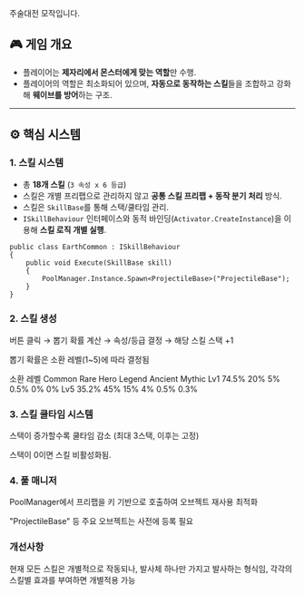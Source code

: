 주술대전 모작입니다.

## 🎮 게임 개요

- 플레이어는 **제자리에서 몬스터에게 맞는 역할**만 수행.
- 플레이어의 역할은 최소화되어 있으며, **자동으로 동작하는 스킬**들을 조합하고 강화해 **웨이브를 방어**하는 구조.

---

## ⚙️ 핵심 시스템

### 1. 스킬 시스템
- 총 **18개 스킬** (`3 속성 x 6 등급`)
- 스킬은 개별 프리팹으로 관리하지 않고 **공통 스킬 프리팹 + 동작 분기 처리** 방식.
- 스킬은 `SkillBase`를 통해 스택/쿨타임 관리.
- `ISkillBehaviour` 인터페이스와 동적 바인딩(`Activator.CreateInstance`)을 이용해 **스킬 로직 개별 실행**.

```
public class EarthCommon : ISkillBehaviour
{
    public void Execute(SkillBase skill)
    {
        PoolManager.Instance.Spawn<ProjectileBase>("ProjectileBase");
    }
}
```

### 2. 스킬 생성
버튼 클릭 → 뽑기 확률 계산 → 속성/등급 결정 → 해당 스킬 스택 +1

뽑기 확률은 소환 레벨(1~5)에 따라 결정됨

소환 레벨	Common	Rare	Hero	Legend	Ancient	Mythic
Lv1	74.5%	20%	5%	0.5%	0%	0%
Lv5	35.2%	45%	15%	4%	0.5%	0.3%

### 3. 스킬 쿨타임 시스템
스택이 증가할수록 쿨타임 감소 (최대 3스택, 이후는 고정)

스택이 0이면 스킬 비활성화됨.

### 4. 풀 매니저
PoolManager에서 프리팹을 키 기반으로 호출하여 오브젝트 재사용 최적화

"ProjectileBase" 등 주요 오브젝트는 사전에 등록 필요

### 개선사항

현재 모든 스킬은 개별적으로 작동되나,
발사체 하나만 가지고 발사하는 형식임,
각각의 스킬별 효과를 부여하면 개별적용 가능
